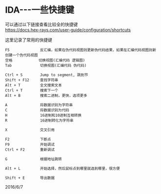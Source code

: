 # IDA---一些快捷键

可以通过以下链接查看比较全的快捷键  
https://docs.hex-rays.com/user-guide/configuration/shortcuts  

这里记录了常用的快捷键
```
F5              反汇编，如果在伪代码视图则更新伪代码结果，如果在汇编代码视图则新创建一个伪代码视图
空格            切换视图(汇编代码 逻辑图)
Tab             切换视图(汇编代码 伪代码)

Ctrl + S        Jump to segment, 跳到节
Shift + F12     查找字符串
Alt + T         全文搜索文本
Ctrl + T        搜索下一个
Alt + B         搜索二进制，更快，选项更多

A               将数据识别为字符串
C               将数据识别为代码
H               16进制和10进制互相转换
R               16进制转化为字符串

X               交叉引用 

F2              下断点
F9              开始调试
Ctrl + F2       重新调试

G               根据地址跳转

Alt + L         开始选择，然后鼠标点到哪里就选到哪里，很方便

Shift + E       导出数据
```


2016/6/7  
